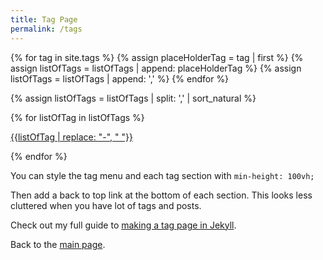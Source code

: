 ```yaml
---
title: Tag Page
permalink: /tags
---
```


{% for tag in site.tags %}
  {% assign placeHolderTag = tag | first %}
  {% assign listOfTags = listOfTags | append: placeHolderTag %}
  {% assign listOfTags = listOfTags | append: ',' %}
{% endfor %}

{% assign listOfTags = listOfTags | split: ',' | sort_natural %}

<div style="min-height: 100vh;" markdown="1">

{% for listOfTag in listOfTags %}
  <p><a href="#{{listOfTag}}">{{listOfTag | replace: "-", " "}}</a></p>
{% endfor %}

You can style the tag menu and each tag section with `min-height: 100vh;`

Then add a back to top link at the bottom of each section. This looks less cluttered when you have lot of tags and posts.

Check out my full guide to [making a tag page in Jekyll](https://derekkedziora.com/blog/tag-page-jekyll).  

Back to the [main page](/).

</div>

{% for listOfTag in listOfTags %}
<div style="min-height: 100vh;">
<h3 id='{{listOfTag}}'>{{listOfTag | replace: "-", " "}}</h3>

{% for post in site.posts %}
{% if post.tags contains listOfTag %}
<p><a href="{{post.url}}">{{post.title}}</a></p>
{% endif %}
{% endfor %}
<a href="#">Back to all tags</a>
</div>
{% endfor %}
